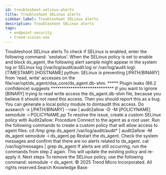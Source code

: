 ```yaml
---
id: troubleshoot-selinux-alerts
title: Troubleshoot SELinux alerts
sidebar_label: Troubleshoot SELinux alerts
description: Troubleshoot SELinux alerts
tags:
  - endpoint-security
  - trend-vision-one
---
```


 Troubleshoot SELinux alerts To check if SELinux is enabled, enter the following command: 'sestatus'. When the SELinux policy is set to enable and block ds_agent, the following alert sample might appear in the system log or SELinux log (/var/log/audit/audit.log or /var/log/audit.log): [TIMESTAMP] [HOSTNAME] python: SELinux is preventing [/PATH/BINARY] from 'read, write' accesses on the file/var/opt/ds_agent/dsa_core/ds_agent.db-shm. ***** Plugin leaks (86.2 confidence) suggests ***************************** If you want to ignore [BINARY] trying to read write access the ds_agent.db-shm file, because you believe it should not need this access. Then you should report this as a bug. You can generate a local policy module to dontaudit this access. Do ausearch -x [/PATH/BINARY] --raw | audit2allow -D -M [POLICYNAME] semodule -i POLICYNAME.pp To resolve the issue, create a custom SELinux policy with Audit2allow: Procedure Connect to the agent as a root user. Run the following commands to create a custom policy that will allow access to agent files: cd /tmp grep ds_agent /var/log/audit/audit\* | audit2allow -M ds_agent semodule -i ds_agent.pp Restart the ds_agent. Check the system messages and confirm that there are no alerts related to ds_agent. cat /var/log/messages | grep ds_agent If alerts are still occurring, run the commands from step 2 again. This will update the existing policy and re-apply it. Next steps To remove the SELinux policy, use the following command: semodule -r ds_agent. © 2025 Trend Micro Incorporated. All rights reserved.Search Knowledge Base